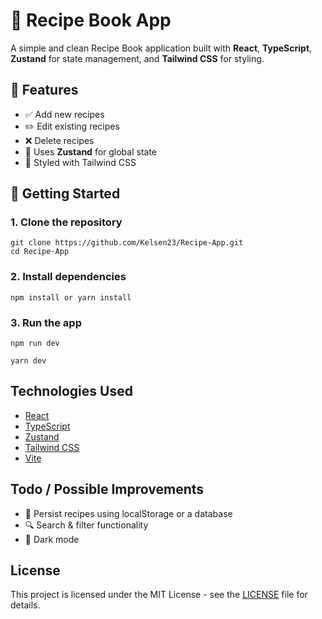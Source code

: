 # 🥗 Recipe Book App

A simple and clean Recipe Book application built with **React**, **TypeScript**, **Zustand** for state management, and **Tailwind CSS** for styling.

## 📸 Features

- ✅ Add new recipes
- ✏️ Edit existing recipes
- ❌ Delete recipes
- 🧠 Uses **Zustand** for global state
- 🎨 Styled with Tailwind CSS

## 🚀 Getting Started

### 1. Clone the repository

```
git clone https://github.com/Kelsen23/Recipe-App.git
cd Recipe-App
```

### 2. Install dependencies

```
npm install or yarn install
```

### 3. Run the app

```
npm run dev
```

```
yarn dev
```

## Technologies Used

- [React](https://reactjs.org/)
- [TypeScript](https://www.typescriptlang.org/)
- [Zustand](https://github.com/pmndrs/zustand)
- [Tailwind CSS](https://tailwindcss.com/)
- [Vite](https://vitejs.dev/)

## Todo / Possible Improvements

- 🔄 Persist recipes using localStorage or a database
- 🔍 Search & filter functionality
- 🌙 Dark mode

## License

This project is licensed under the MIT License - see the [LICENSE](LICENSE) file for details.
